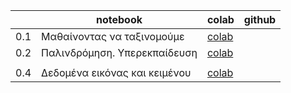 |                         | notebook                      | colab                                                        | github |
| ----------------------- | ----------------------------- | ------------------------------------------------------------ | ------ |
| <span id=0.1>0.1</span> | Μαθαίνοντας να ταξινομούμε    | [colab](https://colab.research.google.com/drive/14iHo-hb3XGvgZ3PJh9nu_9OQ25nVfFXp?usp=sharing) |        |
| <span id=0.1>0.2</span> | Παλινδρόμηση. Υπερεκπαίδευση  | [colab](https://colab.research.google.com/drive/1oo0VsK72t4g-fzxeXX1lfslM5e1sXJvA?usp=sharing) |        |
|                         |                               |                                                              |        |
| <span id=0.4>0.4</span> | Δεδομένα εικόνας και κειμένου | [colab](https://colab.research.google.com/drive/1yn2JnNuDnehTW-3xVukL5rf9DZnW3SQ1?usp=sharing) |        |

